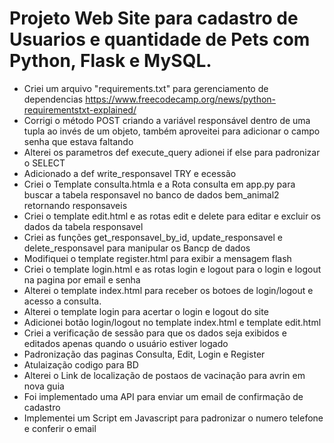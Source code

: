 


# Projeto  Web Site para cadastro de Usuarios e quantidade de Pets com Python, Flask e MySQL.






* Criei um arquivo "requirements.txt" para gerenciamento de dependencias https://www.freecodecamp.org/news/python-requirementstxt-explained/
* Corrigi o método POST criando a variável responsável dentro de uma tupla ao invés de um objeto, também aproveitei para
adicionar o campo senha que estava faltando
* Alterei os parametros def execute_query adionei if else para padronizar o SELECT
* Adicionado a def write_responsavel TRY e ecessão 
* Criei o Template consulta.htmla e a Rota consulta em app.py para buscar a tabela responsavel no banco de dados bem_animal2 retornando responsaveis 
* Criei o template edit.html e as rotas edit e delete para editar  e excluir os dados da tabela responsavel 
* Criei as funções get_responsavel_by_id, update_responsavel e delete_responsavel para manipular os Bancp de dados 
* Modifiquei o template register.html para exibir a mensagem flash
* Criei o template login.html e as rotas login e logout para o login e logout na pagina por email e senha 
* Alterei o template index.html para receber os botoes de login/logout e acesso a consulta.
* Alterei o template login para acertar o login e logout do site 
* Adicionei botão login/logout no template index.html e template edit.html
* Criei a verificação de sessão para que os dados seja exibidos e editados apenas quando o usuário estiver logado 
* Padronização das paginas Consulta, Edit, Login e Register 
* Atulaização codigo para BD
* Alterei o Link de localização de postaos de vacinação para avrin em nova guia 
* Foi implementado uma API para enviar um email de confirmação de cadastro 
* Implementei um Script em Javascript para padronizar o numero telefone e conferir o email 
